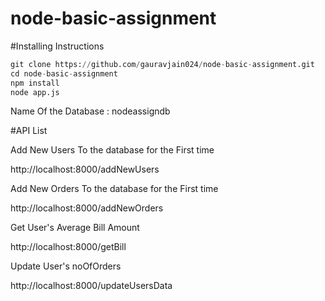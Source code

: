 # node-basic-assignment

#Installing Instructions
```python
git clone https://github.com/gauravjain024/node-basic-assignment.git
cd node-basic-assignment
npm install
node app.js
```


Name Of the Database : nodeassigndb

#API List

Add New Users To the database for the First time

http://localhost:8000/addNewUsers

Add New Orders To the database for the First time

http://localhost:8000/addNewOrders

Get User's Average Bill Amount

http://localhost:8000/getBill

Update User's noOfOrders

http://localhost:8000/updateUsersData
